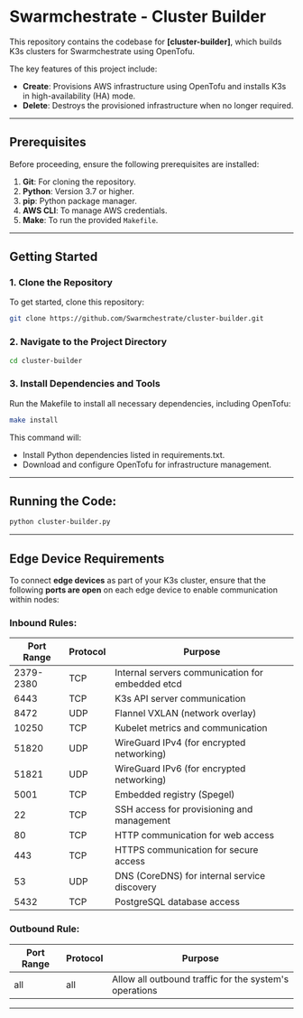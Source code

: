 # Swarmchestrate - Cluster Builder

This repository contains the codebase for **[cluster-builder]**, which builds K3s clusters for Swarmchestrate using OpenTofu.  

The key features of this project include:  
- **Create**: Provisions AWS infrastructure using OpenTofu and installs K3s in high-availability (HA) mode.  
- **Delete**: Destroys the provisioned infrastructure when no longer required. 

---

## Prerequisites

Before proceeding, ensure the following prerequisites are installed:

1. **Git**: For cloning the repository.
2. **Python**: Version 3.7 or higher.
3. **pip**: Python package manager.
4. **AWS CLI**: To manage AWS credentials.
5. **Make**: To run the provided `Makefile`.

---

## Getting Started

### 1. Clone the Repository

To get started, clone this repository:

```bash
git clone https://github.com/Swarmchestrate/cluster-builder.git
 ```

### 2. Navigate to the Project Directory

```bash
cd cluster-builder
 ```

### 3. Install Dependencies and Tools

Run the Makefile to install all necessary dependencies, including OpenTofu:

 ```bash
 make install
```

This command will:
- Install Python dependencies listed in requirements.txt.
- Download and configure OpenTofu for infrastructure management.

---

## Running the Code:

 ```bash
python cluster-builder.py
```

---

## Edge Device Requirements

To connect **edge devices** as part of your K3s cluster, ensure that the following **ports are open** on each edge device to enable communication within nodes:

### Inbound Rules:

| Port Range| Protocol| Purpose                                                     |
|-----------|---------|-------------------------------------------------------------|
| 2379-2380 | TCP     | Internal servers communication for embedded etcd            |
| 6443      | TCP     | K3s API server communication                                |
| 8472      | UDP     | Flannel VXLAN (network overlay)                             |
| 10250     | TCP     | Kubelet metrics and communication                           |
| 51820     | UDP     | WireGuard IPv4 (for encrypted networking)                   |
| 51821     | UDP     | WireGuard IPv6 (for encrypted networking)                   |
| 5001      | TCP     | Embedded registry (Spegel)                                  |
| 22        | TCP     | SSH access for provisioning and management                  |
| 80        | TCP     | HTTP communication for web access                           |
| 443       | TCP     | HTTPS communication for secure access                       |
| 53        | UDP     | DNS (CoreDNS) for internal service discovery                |
| 5432      | TCP     | PostgreSQL database access                                  |

### Outbound Rule:

| Port Range| Protocol | Purpose                                                |
|-----------|----------|--------------------------------------------------------|
| all       | all      | Allow all outbound traffic for the system's operations |


---